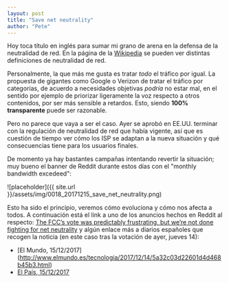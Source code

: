 ```yaml
---
layout: post
title: "Save net neutrality"
author: "Pete"
---
```


Hoy toca título en inglés para sumar mi grano de arena en la defensa de la neutralidad de red. En la página de la [Wikipedia](https://en.wikipedia.org/wiki/Net_neutrality_law) se pueden ver distintas definiciones de neutralidad de red.

Personalmente, la que más me gusta es tratar _todo_ el tráfico por igual. La propuesta de gigantes como Google o Verizon de tratar el tráfico por categorías, de acuerdo a necesidades objetivas _podría_ no estar mal, en el sentido por ejemplo de priorizar ligeramente la voz respecto a otros contenidos, por ser más sensible a retardos. Esto, siendo **100% transparente** puede ser razonable. 

Pero no parece que vaya a ser el caso. Ayer se aprobó en EE.UU. terminar con la regulación de neutralidad de red que había vigente, así que es cuestión de tiempo ver cómo los ISP se adaptan a la nueva situación y qué consecuencias tiene para los usuarios finales. 

De momento ya hay bastantes campañas intentando revertir la situación; muy bueno el banner de Reddit durante estos días con el "monthly bandwidth excedeed":

![placeholder]({{ site.url }}/assets/img/0018_20171215_save_net_neutrality.png)

Esto ha sido el principio, veremos cómo evoluciona y cómo nos afecta a todos. A continuación está el link a uno de los anuncios hechos en Reddit al respecto: [The FCC’s vote was predictably frustrating, but we’re not done fighting for net neutrality](https://www.reddit.com/r/announcements/comments/7jsyqt/the_fccs_vote_was_predictably_frustrating_but/) y algún enlace más a diarios españoles que recogen la noticia (en este caso tras la votación de ayer, jueves 14):
- [El Mundo, 15/12/2017] (http://www.elmundo.es/tecnologia/2017/12/14/5a32c03d22601d4d468b45b3.html)
- [El País, 15/12/2017](https://elpais.com/internacional/2017/12/15/estados_unidos/1513311190_859712.html)

